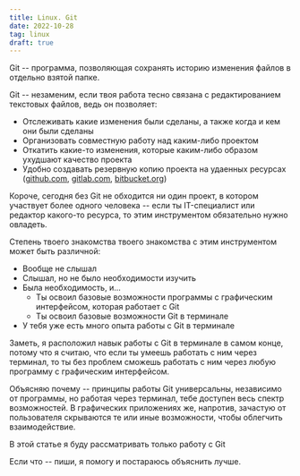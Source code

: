 ```yaml
---
title: Linux. Git
date: 2022-10-28
tag: linux
draft: true
---
```


Git -- программа, позволяющая сохранять историю изменения файлов в отдельно взятой папке.

Git -- незаменим, если твоя работа тесно связана с редактированием текстовых файлов, ведь он позволяет:
* Отслеживать какие изменения были сделаны, а также когда и кем они были сделаны
* Организовать совместную работу над каким-либо проектом
* Откатить какие-то изменения, которые каким-либо образом ухудшают качество проекта
* Удобно создавать резервную копию проекта на удаенных ресурсах ([github.com](github.com), [gitlab.com](gitlab.com), [bitbucket.org](bitbucket.org))

Короче, сегодня без Git не обходится ни один проект, в котором участвует более одного человека -- если ты IT-специалист или редактор какого-то ресурса, то этим инструментом обязательно нужно овладеть.

Степень твоего знакомства твоего знакомства с этим инструментом может быть различной:

* Вообще не слышал
* Слышал, но не было необходимости изучить
* Была необходимость, и...
    * Ты освоил базовые возможности программы с графическим интерфейсом, которая работает с Git
    * Ты освоил базовые возможности Git в терминале
* У тебя уже есть много опыта работы с Git в терминале

Заметь, я расположил навык работы с Git в терминале в самом конце, потому что я считаю, что если ты умеешь работать с ним через терминал, то ты без проблем сможешь работать с ним через любую программу с графическим интерфейсом.

Объясняю почему -- принципы работы Git универсальны, независимо от программы, но работая через терминал, тебе доступен весь спектр возможностей. В графических приложениях же, напротив, зачастую от пользователя скрываются те или иные возможности, чтобы облегчить взаимодействие.

В этой статье я буду рассматривать только работу с Git

Если что -- пиши, я помогу и постараюсь объяснить лучше.
